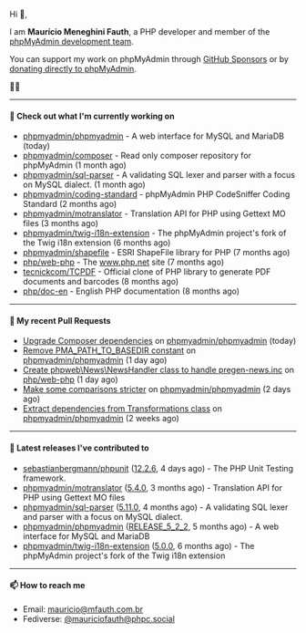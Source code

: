 Hi 👋,

I am **Maurício Meneghini Fauth**, a PHP developer and member of the [phpMyAdmin development team](https://www.phpmyadmin.net/team/?ref=github).

You can support my work on phpMyAdmin through [GitHub Sponsors](https://github.com/sponsors/MauricioFauth)
or by [donating directly to phpMyAdmin](https://www.phpmyadmin.net/donate/?ref=github).

🐘⛵

---

#### 👷 Check out what I'm currently working on

- [phpmyadmin/phpmyadmin](https://github.com/phpmyadmin/phpmyadmin) - A web interface for MySQL and MariaDB (today)
- [phpmyadmin/composer](https://github.com/phpmyadmin/composer) - Read only composer repository for phpMyAdmin (1 month ago)
- [phpmyadmin/sql-parser](https://github.com/phpmyadmin/sql-parser) - A validating SQL lexer and parser with a focus on MySQL dialect. (1 month ago)
- [phpmyadmin/coding-standard](https://github.com/phpmyadmin/coding-standard) - phpMyAdmin PHP CodeSniffer Coding Standard (2 months ago)
- [phpmyadmin/motranslator](https://github.com/phpmyadmin/motranslator) - Translation API for PHP using Gettext MO files (3 months ago)
- [phpmyadmin/twig-i18n-extension](https://github.com/phpmyadmin/twig-i18n-extension) - The phpMyAdmin project&#39;s fork of the Twig i18n extension (6 months ago)
- [phpmyadmin/shapefile](https://github.com/phpmyadmin/shapefile) - ESRI ShapeFile library for PHP (7 months ago)
- [php/web-php](https://github.com/php/web-php) - The www.php.net site (7 months ago)
- [tecnickcom/TCPDF](https://github.com/tecnickcom/TCPDF) - Official clone of PHP library to generate PDF documents and barcodes (8 months ago)
- [php/doc-en](https://github.com/php/doc-en) - English PHP documentation (8 months ago)

---

#### 🔨 My recent Pull Requests

- [Upgrade Composer dependencies](https://github.com/phpmyadmin/phpmyadmin/pull/19755) on [phpmyadmin/phpmyadmin](https://github.com/phpmyadmin/phpmyadmin) (today)
- [Remove PMA_PATH_TO_BASEDIR constant](https://github.com/phpmyadmin/phpmyadmin/pull/19754) on [phpmyadmin/phpmyadmin](https://github.com/phpmyadmin/phpmyadmin) (1 day ago)
- [Create phpweb\News\NewsHandler class to handle pregen-news.inc](https://github.com/php/web-php/pull/1288) on [php/web-php](https://github.com/php/web-php) (1 day ago)
- [Make some comparisons stricter](https://github.com/phpmyadmin/phpmyadmin/pull/19753) on [phpmyadmin/phpmyadmin](https://github.com/phpmyadmin/phpmyadmin) (2 days ago)
- [Extract dependencies from Transformations class](https://github.com/phpmyadmin/phpmyadmin/pull/19738) on [phpmyadmin/phpmyadmin](https://github.com/phpmyadmin/phpmyadmin) (2 weeks ago)

---

#### 🔭 Latest releases I've contributed to

- [sebastianbergmann/phpunit](https://github.com/sebastianbergmann/phpunit) ([12.2.6](https://github.com/sebastianbergmann/phpunit/releases/tag/12.2.6), 4 days ago) - The PHP Unit Testing framework.
- [phpmyadmin/motranslator](https://github.com/phpmyadmin/motranslator) ([5.4.0](https://github.com/phpmyadmin/motranslator/releases/tag/5.4.0), 3 months ago) - Translation API for PHP using Gettext MO files
- [phpmyadmin/sql-parser](https://github.com/phpmyadmin/sql-parser) ([5.11.0](https://github.com/phpmyadmin/sql-parser/releases/tag/5.11.0), 4 months ago) - A validating SQL lexer and parser with a focus on MySQL dialect.
- [phpmyadmin/phpmyadmin](https://github.com/phpmyadmin/phpmyadmin) ([RELEASE_5_2_2](https://github.com/phpmyadmin/phpmyadmin/releases/tag/RELEASE_5_2_2), 5 months ago) - A web interface for MySQL and MariaDB
- [phpmyadmin/twig-i18n-extension](https://github.com/phpmyadmin/twig-i18n-extension) ([5.0.0](https://github.com/phpmyadmin/twig-i18n-extension/releases/tag/5.0.0), 6 months ago) - The phpMyAdmin project&#39;s fork of the Twig i18n extension

---

#### 📫 How to reach me

- Email: [mauricio@mfauth.com.br](mailto://mauricio@mfauth.com.br)
- Fediverse: [@mauriciofauth@phpc.social](https://phpc.social/@mauriciofauth)
